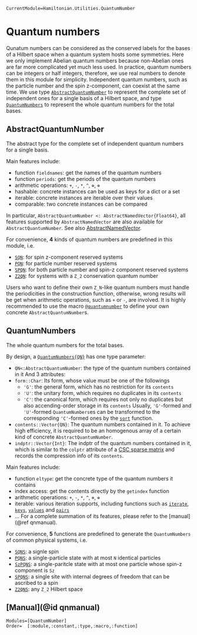 ```@meta
CurrentModule=Hamiltonian.Utilities.QuantumNumber
```

# Quantum numbers

Qunatum numbers can be considered as the conserved labels for the bases of a Hilbert space when a quantum system hosts some symmetries. Here we only implement Abelian quantum numbers because non-Abelian ones are far more complicated yet much less used. In practice, quantum numbers can be integers or half integers, therefore, we use real numbers to denote them in this module for simplicity. Independent quantum numbers, such as the particle number and the spin z-component, can coexist at the same time. We use type [`AbstractQuantumNumber`](@ref) to represent the complete set of independent ones for a single basis of a Hilbert space, and type [`QuantumNumbers`](@ref) to represent the whole quantum numbers for the total bases.

## AbstractQuantumNumber

The abstract type for the complete set of independent quantum numbers for a single basis.

Main features include:
* function `fieldnames`: get the names of the quantum numbers
* function `periods`: get the periods of the quantum numbers
* arithmetic operations: `+`, `-`, `*`, `^`, `⊕`, `⊗`
* hashable: concrete instances can be used as keys for a dict or a set
* iterable: concrete instances are iterable over their values
* comparable: two concrete instances can be compared

In particular, `AbstractQuantumNumber <: AbstractNamedVector{Float64}`, all features supported by `AbstractNamedVector` are also available for `AbstractQuantumNumber`. See also [AbstractNamedVector](@ref).

For convenience, **4** kinds of quantum numbers are predefined in this module, i.e.
* [`SQN`](@ref): for spin z-component reserved systems
* [`PQN`](@ref): for particle number reserved systems
* [`SPQN`](@ref): for both particle number and spin-z component reserved systems
* [`Z2QN`](@ref): for systems with a ``Z_2`` conservation quantum number

Users who want to define their own ``Z_N``-like quantum numbers must handle the periodicities in the construction function, otherwise, wrong results will be get when arithmetic operations, such as `+` or `-`, are involved. It is highly recommended to use the macro [`@quantumnumber`](@ref) to define your own concrete `AbstractQuantumNumber`s.

## QuantumNumbers

The whole quantum numbers for the total bases.

By design, a [`QuantumNumbers{QN}`](@ref) has one type parameter:
* `QN<:AbstractQuantumNumber`: the type of the quantum numbers contained in it
And 3 attributes:
* `form::Char`: Its form, whose value must be one of the followings
  - `'G'`: the general form, which has no restriction for its `contents`
  - `'U'`: the unitary form, which requires no duplicates in its `contents`
  - `'C'`: the canonical form, which requires not only no duplicates but also accending-order storage in its `contents`
  Usually, `'G'`-formed and `'U'`-formed `QuantumNumbers`es can be transformed to the corresponding `'C'`-formed ones by the [`sort`](@ref) function.
* `contents::Vector{QN}`: The quantum numbers contained in it. To achieve high efficiency, it is required to be an homogenous array of a certain kind of concrete `AbstractQuantumNumber`.
* `indptr::Vector{Int}`: The indptr of the quantum numbers contained in it, which is similar to the `colptr` attribute of a [CSC sparse matrix](https://docs.julialang.org/en/v1/stdlib/SparseArrays/#man-csc-1) and records the compression info of its `contents`.

Main features include:
* function `eltype`: get the concrete type of the quantum numbers it contains
* index access: get the contents directly by the `getindex` function
* arithmetic operations: `+`, `-`, `*`, `^`, `⊗`, `⊕`
* iterable: various iteration supports, including functions such as [`iterate`](@ref), [`keys`](@ref), [`values`](@ref) and [`pairs`](@ref)
* ...
For a complete summation of its features, please refer to the [manual](@ref qnmanual).

For convenience, **5** functions are predefined to generate the `QuantumNumbers` of common physical systems, i.e.
* [`SQNS`](@ref): a signle spin
* [`PQNS`](@ref): a single-particle state with at most `N` identical particles
* [`SzPQNS`](@ref): a single-paritcle state with at most one particle whose spin-z component is `Sz`
* [`SPQNS`](@ref): a single site with internal degrees of freedom that can be ascribed to a spin
* [`Z2QNS`](@ref): any ``Z_2`` Hilbert space

## [Manual](@id qnmanual)

```@autodocs
Modules=[QuantumNumber]
Order=  [:module,:constant,:type,:macro,:function]
```

